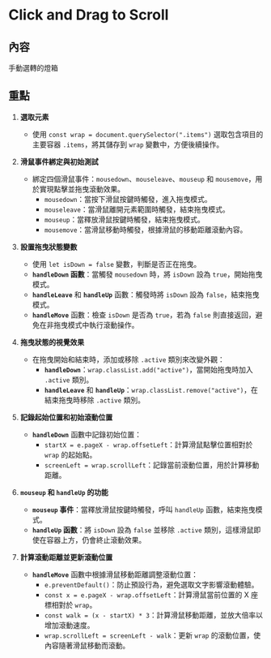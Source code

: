 # Click and Drag to Scroll

## 內容
手動選轉的燈箱


## 重點
1. **選取元素**
   - 使用 `const wrap = document.querySelector(".items")` 選取包含項目的主要容器 `.items`，將其儲存到 `wrap` 變數中，方便後續操作。

2. **滑鼠事件綁定與初始測試**
   - 綁定四個滑鼠事件：`mousedown`、`mouseleave`、`mouseup` 和 `mousemove`，用於實現點擊並拖曳滾動效果。
     - `mousedown`：當按下滑鼠按鍵時觸發，進入拖曳模式。
     - `mouseleave`：當滑鼠離開元素範圍時觸發，結束拖曳模式。
     - `mouseup`：當釋放滑鼠按鍵時觸發，結束拖曳模式。
     - `mousemove`：當滑鼠移動時觸發，根據滑鼠的移動距離滾動內容。

3. **設置拖曳狀態變數**
   - 使用 `let isDown = false` 變數，判斷是否正在拖曳。
   - **`handleDown` 函數**：當觸發 `mousedown` 時，將 `isDown` 設為 `true`，開始拖曳模式。
   - **`handleLeave`** 和 **`handleUp`** 函數：觸發時將 `isDown` 設為 `false`，結束拖曳模式。
   - **`handleMove`** 函數：檢查 `isDown` 是否為 `true`，若為 `false` 則直接返回，避免在非拖曳模式中執行滾動操作。

4. **拖曳狀態的視覺效果**
   - 在拖曳開始和結束時，添加或移除 `.active` 類別來改變外觀：
     - **`handleDown`**：`wrap.classList.add("active")`，當開始拖曳時加入 `.active` 類別。
     - **`handleLeave`** 和 **`handleUp`**：`wrap.classList.remove("active")`，在結束拖曳時移除 `.active` 類別。

5. **記錄起始位置和初始滾動位置**
   - **`handleDown`** 函數中記錄初始位置：
     - `startX = e.pageX - wrap.offsetLeft`：計算滑鼠點擊位置相對於 `wrap` 的起始點。
     - `screenLeft = wrap.scrollLeft`：記錄當前滾動位置，用於計算移動距離。

6. **`mouseup` 和 `handleUp` 的功能**
   - **`mouseup` 事件**：當釋放滑鼠按鍵時觸發，呼叫 `handleUp` 函數，結束拖曳模式。
   - **`handleUp` 函數**：將 `isDown` 設為 `false` 並移除 `.active` 類別，這樣滑鼠即使在容器上方，仍會終止滾動效果。

7. **計算滾動距離並更新滾動位置**
   - **`handleMove`** 函數中根據滑鼠移動距離調整滾動位置：
     - `e.preventDefault()`：防止預設行為，避免選取文字影響滾動體驗。
     - `const x = e.pageX - wrap.offsetLeft`：計算滑鼠當前位置的 X 座標相對於 `wrap`。
     - `const walk = (x - startX) * 3`：計算滑鼠移動距離，並放大倍率以增加滾動速度。
     - `wrap.scrollLeft = screenLeft - walk`：更新 `wrap` 的滾動位置，使內容隨著滑鼠移動而滾動。